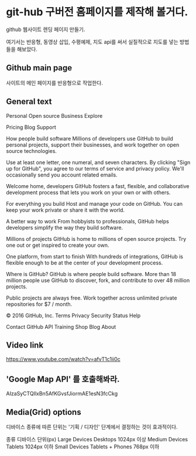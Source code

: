 # git-hub 구버전 홈페이지를 제작해 볼거다.

github 웹사이트 렌딩 페이지 만들기.

여기서는 반응형, 동영상 삽입, 수평예제, 지도 api를 써서 실질적으로 지도를 넣는 방법들을 해보았다.


## Github main page
사이트의 메인 페이지를 반응형으로 작업한다.


## General text
Personal
Open source
Business
Explore

Pricing
Blog
Support

How people build software
Millions of developers use GitHub to build personal projects, support their businesses, and work together on open source technologies.

Use at least one letter, one numeral, and seven characters.
By clicking "Sign up for GitHub", you agree to our terms of service and privacy policy. We'll occasionally send you account related emails.

Welcome home, developers
GitHub fosters a fast, flexible, and collaborative development process that lets you work on your own or with others.

For everything you build
Host and manage your code on GitHub. You can keep your work private or share it with the world.

A better way to work
From hobbyists to professionals, GitHub helps developers simplify the way they build software.

Millions of projects
GitHub is home to millions of open source projects. Try one out or get inspired to create your own.

One platform, from start to finish
With hundreds of integrations, GitHub is flexible enough to be at the center of your development process.

Where is GitHub?
GitHub is where people build software. More than 18 million people use GitHub to discover, fork, and contribute to over 48 million projects.

Public projects are always free. Work together across unlimited private repositories for $7 / month.

© 2016 GitHub, Inc.
Terms
Privacy
Security
Status
Help

Contact GitHub
API
Training
Shop
Blog
About


## Video link
https://www.youtube.com/watch?v=afvT1c1ii0c



## 'Google Map API' 를 호출해봐라.
AIzaSyCTQIlxBn5AfKGvsfJiormAE1esN3fcCkg



## Media(Grid) options
디바이스 종류에 따른 단위는 '기획 / 디자인' 단계에서 결정하는 것이 효과적이다.

종류	          디바이스	           단위(px)
Large Devices	  Desktops	          1024px 이상
Medium Devices	  Tablets	          1024px 이하
Small Devices	  Tablets + Phones	  768px 이하